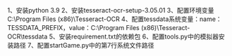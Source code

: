 1、安装python 3.9
2、安装tesseract-ocr-setup-3.05.01
3、配置环境变量C:\Program Files (x86)\Tesseract-OCR
4、配置tessdata系统变量：name：TESSDATA_PREFIX，value：C:\Program Files (x86)\Tesseract-OCR\tessdata
5、安装requirement.txt的依赖包
6、配置tools.py中的模拟器安装路径
7、配置startGame.py中的第7行系统文件路径
              